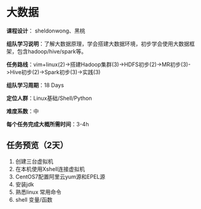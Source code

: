 #  大数据

**课程设计**： sheldonwong、黑桃

**组队学习说明**：了解大数据原理，学会搭建大数据环境，初步学会使用大数据框架，包含hadoop/hive/spark等。

**任务路线**：vim+linux(2)->搭建Hadoop集群(3)->HDFS初步(2)->MR初步(3)->Hive初步(2)->Spark初步(3)->实践(3)

**组队学习周期**：18 Days

**定位人群**：Linux基础/Shell/Python

**难度系数**：中

**每个任务完成大概所需时间**：3-4h

## 任务预览（2天）
1. 创建三台虚拟机
2. 在本机使用Xshell连接虚拟机
3. CentOS7配置阿里云yum源和EPEL源
4. 安装jdk
5. 熟悉linux 常用命令
6. shell 变量/函数



